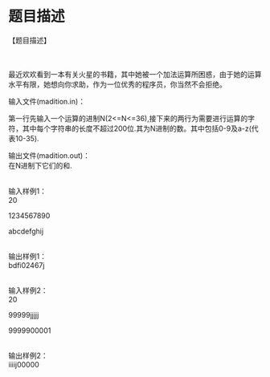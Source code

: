 # 题目描述


<p>
【题目描述】 <br/>
<br/>
 
</p>
<p>
最近欢欢看到一本有关火星的书籍，其中她被一个加法运算所困惑，由于她的运算水平有限，她想向你求助，作为一位优秀的程序员，你当然不会拒绝。
</p>
<p>
输入文件(madition.in)：
</p>
<p>
第一行先输入一个运算的进制N(2&lt;=N&lt;=36),接下来的两行为需要进行运算的字符，其中每个字符串的长度不超过200位.其为N进制的数。其中包括0-9及a-z(代表10-35).
</p>
<p>
输出文件(madition.out)：<br/>
在N进制下它们的和.<br/>
 
</p>
<p>
输入样例1：<br/>
20
</p>
<p>
1234567890
</p>
<p>
abcdefghij<br/>
 
</p>
<p>
输出样例1：<br/>
bdfi02467j<br/>
 
</p>
<p>
输入样例2：<br/>
20
</p>
<p>
99999jjjjj
</p>
<p>
9999900001<br/>
 
</p>
<p>
输出样例2：<br/>
iiiij00000
</p>
